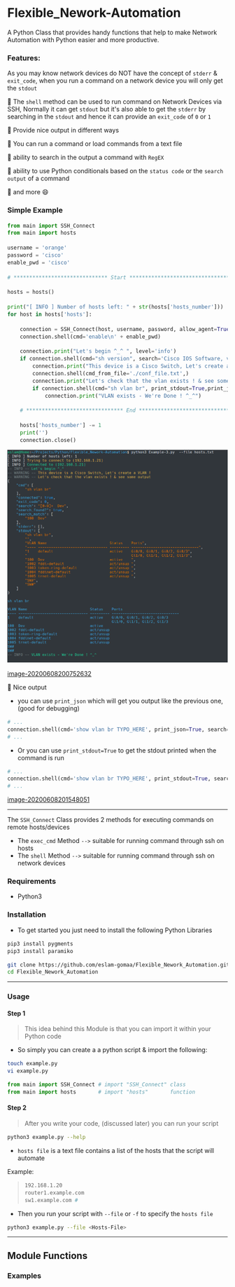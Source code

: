 # Flexible_Nework-Automation

A Python Class that provides handy functions that help to make Network Automation with Python easier and more productive.


### Features:


As you may know network devices do NOT have the concept of `stderr` & `exit_code`,
when you run a command on a network device you will only get the `stdout`

:gem: The `shell` method can be used to run command on Network Devices via SSH, Normally it can get `stdout` but it's also  able to get the `stderr` by searching in the `stdout`
and hence it can provide an `exit_code` of `0` or `1` 

:gem: Provide nice output in different ways

:gem: You can run a command or load commands from a text file

:gem: ability to search in the output a command with `RegEX`

:gem: ability to use Python conditionals based on the `status code` or the `search output` of a command

:gem: and more :smile:



### Simple Example



```python
from main import SSH_Connect
from main import hosts

username = 'orange'
password = 'cisco'
enable_pwd = 'cisco'

# ****************************** Start **************************************

hosts = hosts()

print("[ INFO ] Number of hosts left: " + str(hosts['hosts_number']))
for host in hosts['hosts']:

    connection = SSH_Connect(host, username, password, allow_agent=True)
    connection.shell(cmd='enable\n' + enable_pwd)

    connection.print("Let's begin ^_^ ", level='info')
    if connection.shell(cmd="sh version", search='Cisco IOS Software, vios_l2 Software')['search_found?']:
        connection.print("This device is a Cisco Switch, Let's create a VLAN !", level='warn')
        connection.shell(cmd_from_file='./conf_file.txt',)
        connection.print("Let's check that the vlan exists ! & see some output", level='warn')
        if connection.shell(cmd="sh vlan br", print_stdout=True,print_json=True, search='[0-9]+  Dev')['search_found?']:
            connection.print("VLAN exists - We're Done ! ^_^")

    # ******************************* End ***************************************

    hosts['hosts_number'] -= 1
    print('')
    connection.close()
```





![](Images/image-20200608205523090.png)






[image-20200608200752632](Images/image-20200608200752632.png)

:gem: Nice output
* you can use `print_json` which will get you output like the previous one, (good for debugging)
```python
# ...
connection.shell(cmd='show vlan br TYPO_HERE', print_json=True, search='[0-9]+  Dev')
# ...
```

* Or you can use `print_stdout=True` to get the stdout printed when the command is run

```python
# ...
connection.shell(cmd='show vlan br TYPO_HERE', print_stdout=True, search='[0-9]+  Dev')
# ...
```

[image-20200608201548051](Images/image-20200608201548051.png)





---




The `SSH_Connect` Class provides 2 methods for executing commands on remote hosts/devices
* The `exec_cmd` Method `-->` suitable for running command through ssh on hosts
* The `shell` Method `-->` suitable for running command through ssh on network devices 



### Requirements

* Python3

### Installation

* To get started you just need to install the following Python Libraries

```bash
pip3 install pygments
pip3 install paramiko
```

```bash
git clone https://github.com/eslam-gomaa/Flexible_Nework_Automation.git
cd Flexible_Nework_Automation
```

---

### Usage

#### Step 1

> This idea behind this Module is that you can import it within your Python code
* So simply you can create a a python script & import the following:

```bash
touch example.py
vi example.py
```

```python
from main import SSH_Connect # import "SSH_Connect" class
from main import hosts       # import "hosts"       function
```

#### Step 2

> After you write your code, (discussed later) you can run your script

```bash
python3 example.py --help
```

* `hosts file` is a text file contains a list of the hosts that the script will automate

Example:

> ```bash
> 192.168.1.20
> router1.example.com
> sw1.example.com #
> ```

* Then you run your script with `--file` or `-f` to specify the `hosts file`

```bash
python3 example.py --file <Hosts-File>
```

---

## Module Functions



### Examples













